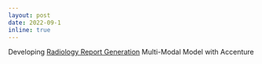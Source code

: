 ```yaml
---
layout: post
date: 2022-09-1
inline: true
---
```


Developing [Radiology Report Generation](../projects/Radiology_Report_Generation) Multi-Modal Model with Accenture